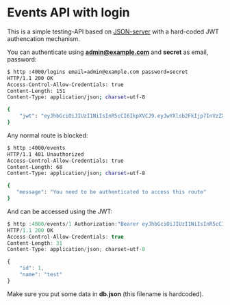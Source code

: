 # Events API with login

This is a simple testing-API based on [JSON-server](https://github.com/typicode/json-server) with a hard-coded JWT authencation mechanism. 

You can authenticate using **admin@example.com** and **secret** as email, password:

```bash
$ http :4000/logins email=admin@example.com password=secret
HTTP/1.1 200 OK
Access-Control-Allow-Credentials: true
Content-Length: 151
Content-Type: application/json; charset=utf-8

{
    "jwt": "eyJhbGciOiJIUzI1NiIsInR5cCI6IkpXVCJ9.eyJwYXlsb2FkIjp7InVzZXJJZCI6MX0sImlhdCI6MTUzNTYzMjYzM30.aEs2eS-5z-GlfXgA2UTkTYTsz-eulJG-bsMhAFUEDiM"
}
```

Any normal route is blocked:

```bash
$ http :4000/events
HTTP/1.1 401 Unauthorized
Access-Control-Allow-Credentials: true
Content-Length: 68
Content-Type: application/json; charset=utf-8

{
   "message": "You need to be authenticated to access this route"
}
```

And can be accessed using the JWT:

```js
$ http :4000/events/1 Authorization:"Bearer eyJhbGciOiJIUzI1NiIsInR5cCI6IkpXVCJ9.eyJwYXlsb2FkIjp7InVzZXJJZCI6MX0sImlhdCI6MTUzNTYzMjYzM30.aEs2eS-5z-GlfXgA2UTkTYTsz-eulJG-bsMhAFUEDiM"
HTTP/1.1 200 OK
Access-Control-Allow-Credentials: true
Content-Length: 31
Content-Type: application/json; charset=utf-8

{
    "id": 1,
    "name": "test"
}
```

Make sure you put some data in **db.json** (this filename is hardcoded).

